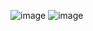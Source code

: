 ![image](https://github.com/harinivithan4287/VAC017/assets/138183456/85a983a2-4918-4723-9fb8-61cb26c8b157)
![image](https://github.com/harinivithan4287/VAC017/assets/138183456/5b76bf1f-7b2e-400f-961a-fb4351fa15b0)
